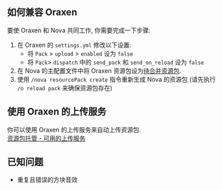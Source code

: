 ## 如何兼容 Oraxen

要使 Oraxen 和 Nova 共同工作, 你需要完成一下步骤:

1. 在 Oraxen 的 `settings.yml` 修改以下设置:
    - 将 `Pack` > `upload` > `enabled` 设为 `false`
    - 将 `Pack`> `dispatch` 中的 `send_pack` 和 `send_on_reload` 设为 `false`
2. 在 Nova 的主配置文件中将 Oraxen 资源包设为[待合并资源包](../setup.md#_3).
3. 使用 `/nova resourcePack create` 指令重新生成 Nova 的资源包 (请先执行 `/o reload pack` 来确保资源包存在)

## 使用 Oraxen 的上传服务

你可以使用 Oraxen 的上传服务来自动上传资源包.  
[资源包托管 - 可用的上传服务](../setup.md#__tabbed_1_5)

## 已知问题

* 重复且错误的方块音效